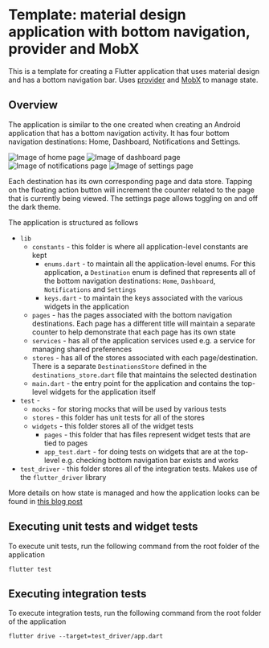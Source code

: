 # Template: material design application with bottom navigation, provider and MobX

This is a template for creating a Flutter application that uses material design and has a bottom navigation bar. Uses [provider](https://github.com/rrousselGit/provider) and [MobX](https://github.com/mobxjs/mobx.dart) to manage state.

## Overview

The application is similar to the one created when creating an Android application that has a bottom navigation activity. It has four bottom navigation destinations: Home, Dashboard, Notifications and Settings.

![Image of home page](https://dexterx.dev/content/images/2019/06/home-2.png) ![Image of dashboard page](https://dexterx.dev/content/images/2019/06/dashboard-2.png) ![Image of notifications page](https://dexterx.dev/content/images/2019/06/notifications-2.png) ![Image of settings page](https://dexterx.dev/content/images/2019/06/settings.png)

Each destination has its own corresponding page and data store. Tapping on the floating action button will increment the counter related to the page that is currently being viewed. The settings page allows toggling on and off the dark theme.

The application is structured as follows

- `lib`
  - `constants` - this folder is where all application-level constants are kept
    - `enums.dart` - to maintain all the application-level enums. For this application, a `Destination` enum is defined that represents all of the bottom navigation destinations: `Home`, `Dashboard`, `Notifications` and `Settings`
    - `keys.dart` - to maintain the keys associated with the various widgets in the application
  - `pages` - has the pages associated with the bottom navigation destinations. Each page has a different title will maintain a separate counter to help demonstrate that each page has its own state
  - `services` - has all of the application services used e.g. a service for managing shared preferences
  - `stores` - has all of the stores associated with each page/destination. There is a separate `DestinationsStore` defined in the `destinations_store.dart` file that maintains the selected destination
  - `main.dart` - the entry point for the application and contains the top-level widgets for the application itself
- `test` - 
  - `mocks` - for storing mocks that will be used by various tests
  - `stores` - this folder has unit tests for all of the stores
  - `widgets` - this folder stores all of the widget tests
    - `pages` - this folder that has files represent widget tests that are tied to pages
    - `app_test.dart` - for doing tests on widgets that are at the top-level e.g. checking bottom navigation bar exists and works
- `test_driver` - this folder stores all of the integration tests. Makes use of the `flutter_driver` library

More details on how state is managed and how the application looks can be found in [this blog post](https://dexterx.dev/flutter-application-templates/)

## Executing unit tests and widget tests

To execute unit tests, run the following command from the root folder of the application

```
flutter test
```

## Executing integration tests

To execute integration tests, run the following command from the root folder of the application

```
flutter drive --target=test_driver/app.dart
```
